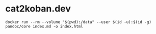 # cat2koban.dev

```shell
docker run --rm --volume "$(pwd):/data" --user $(id -u):$(id -g) pandoc/core index.md -o index.html
```
